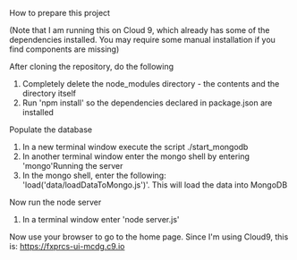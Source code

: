 How to prepare this project

(Note that I am running this on Cloud 9, which already has some of the dependencies installed. You may require
some manual installation if you find components are missing)

After cloning the repository, do the following

1) Completely delete the node_modules directory - the contents and the directory itself
2) Run 'npm install' so the dependencies declared in package.json are installed

Populate the database

1) In a new terminal window execute the script ./start_mongodb
2) In another terminal window enter the mongo shell by entering 'mongo'Running the server
3) In the mongo shell, enter the following: 'load('data/loadDataToMongo.js')'. This will load the data into MongoDB

Now run the node server

1) In a terminal window enter 'node server.js'

Now use your browser to go to the home page. Since I'm using Cloud9, this is: https://fxprcs-ui-mcdg.c9.io

